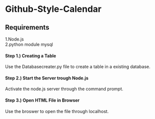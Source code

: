 # Github-Style-Calendar

## Requirements
1.Node.js  
2.python module mysql  

#### Step 1.) Creating a Table
Use the Databasecreater.py file to create a table in a existing database.

#### Step 2.) Start the Server trough Node.js
Activate the node.js server through the command prompt.

#### Step 3.) Open HTML File in Browser
Use the broswer to open the file through localhost.
